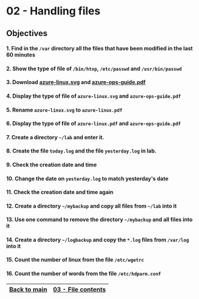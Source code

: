 #  02 - Handling files

## Objectives

#### 1. Find in the `/var` directory all the files that have been modified in the last 60 minutes
#### 2. Show the type of file of `/bin/htop`, `/etc/passwd` and `/usr/bin/passwd`
#### 3. Download [azure-linux.svg](https://docs.microsoft.com/en-us/learn/achievements/azure-linux.svg)  and [azure-ops-guide.pdf](https://docsmsftpdfs.blob.core.windows.net/guides/azure/azure-ops-guide.pdf) 
#### 4. Display the type of file of `azure-linux.svg` and `azure-ops-guide.pdf`
#### 5. Rename `azure-linux.svg` to `azure-linux.pdf` 
#### 6. Display the type of file of `azure-linux.pdf` and `azure-ops-guide.pdf`
#### 7. Create a directory `~/lab` and enter it.
#### 8. Create the file `today.log` and the file `yesterday.log` in lab.
#### 9. Check the creation date and time
#### 10. Change the date on `yesterday.log` to match yesterday's date
#### 11. Check the creation date and time again
#### 12. Create a directory `~/mybackup` and copy all files from `~/lab` into it
#### 13. Use one command to remove the directory `~/mybackup` and all files into it
#### 14. Create a directory `~/logbackup` and copy the `*.log` files from `/var/log` into it
#### 15. Count the number of linux from the file `/etc/wgetrc`
#### 16. Count the number of words from the file `/etc/hdparm.conf`

[Back to main](../README.md)| [03 - File contents](../challenges/lab-working-files.md)
:----- |:----|
